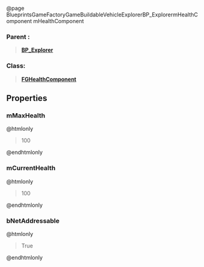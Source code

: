 @page BlueprintsGameFactoryGameBuildableVehicleExplorerBP_ExplorermHealthComponent mHealthComponent
### Parent :
<b><a href="_blueprints_game_factory_game_buildable_vehicle_explorer_b_p__explorer.html"><blockquote>BP_Explorer</blockquote></a></b>
### Class:
<b><a href="_class_script_f_g_health_component.html"><blockquote>FGHealthComponent</blockquote></a></b>
## Properties
### mMaxHealth
@htmlonly
<blockquote>100</blockquote>
@endhtmlonly

### mCurrentHealth
@htmlonly
<blockquote>100</blockquote>
@endhtmlonly

### bNetAddressable
@htmlonly
<blockquote>True</blockquote>
@endhtmlonly

